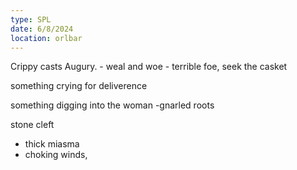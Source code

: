 ```yaml
---
type: SPL
date: 6/8/2024
location: orlbar
---
```


Crippy casts Augury. 
	- weal and woe
		- terrible foe, seek the casket

something crying for deliverence

something digging into the woman 
	-gnarled roots

stone cleft
- thick miasma
- choking winds, 